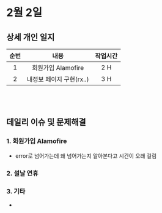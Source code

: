# 2월 2일
## 상세 개인 일지 
|순번|내용|작업시간
|:---:|:-----:|:-------:
|1| 회원가입 Alamofire | 2 H
|2| 내정보 페이지 구현(rx..) | 3 H


</br></br>
## 데일리 이슈 및 문제해결
### 1. 회원가입 Alamofire
  - error로 넘어가는데 왜 넘어가는지 알아본다고 시간이 오래 걸림
### 2. 설날 연휴
### 3. 기타
  - 
